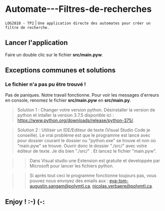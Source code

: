# Automate---Filtres-de-recherches
`LOG2810 - TP2` | `Une application directe des automates pour créer un filtre de recherche.`

## Lancer l'application

Faire un double clic sur le fichier **src/main.pyw**.

## Exceptions communes et solutions

### Le fichier n'a pas pu être trouvé  !
Pas de paniques. Notre travail fonctionne. Pour voir les messages d'erreurs en console, renomez le fichier **src/main.pyw** en **src/main.py**.
 
> Solution 1 : Changer votre version python. 
Désinstaller la version de python et intaller la version 3.7.5 disponible ici : https://www.python.org/downloads/release/python-375/.

> Solution 2 : Utiliser un IDE/Editeur de texte (Visual Studio Code je conseille).
Le vrai problème est que le programme est lancé avec pour dossier courant le dossier ou "python.exe" se trouve et non où "main.pyw" se trouve.
Ouvrir donc le dossier "./src/" avec votre éditeur de texte. Je dis bien "./src/" . Et lancez le fichier "main.pyw". 

> > Dans Visual studio une Extension est gratuite et developpée par Microsoft pour lancer les fichiers python.

> > Si après tout ceci le programme fonctionne toujours pas, vous pouvez nous envoyez des emails aux  : eya-tom-augustin.sangam@polymtl.ca, nicolas.verbaere@polymtl.ca.

## Enjoy !   :-)     (-:
